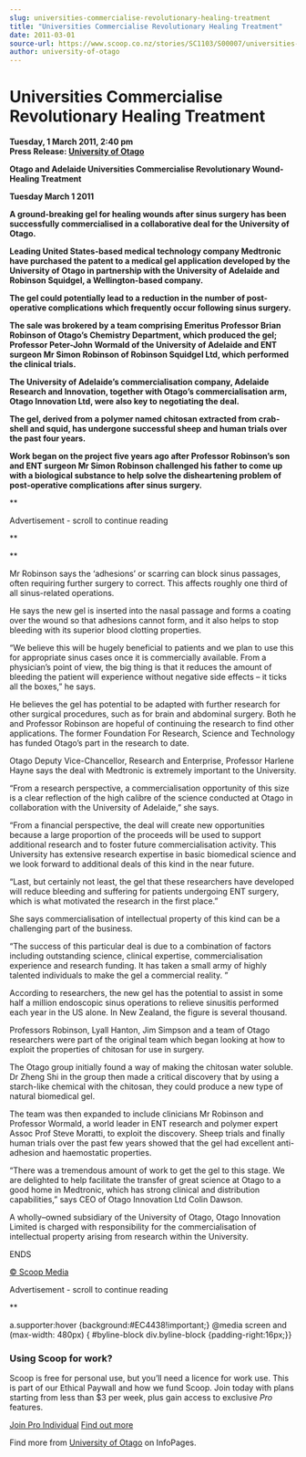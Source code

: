 ```yaml
---
slug: universities-commercialise-revolutionary-healing-treatment
title: "Universities Commercialise Revolutionary Healing Treatment"
date: 2011-03-01
source-url: https://www.scoop.co.nz/stories/SC1103/S00007/universities-commercialise-revolutionary-healing-treatment.htm
author: university-of-otago
---
```

Universities Commercialise Revolutionary Healing Treatment
==========================================================

**Tuesday, 1 March 2011, 2:40 pm**  
**Press Release: [University of Otago](https://info.scoop.co.nz/University_of_Otago)**

**Otago and Adelaide Universities Commercialise Revolutionary Wound-Healing Treatment**

**Tuesday March 1 2011**

**A ground-breaking gel for healing wounds after sinus surgery has been successfully commercialised in a collaborative deal for the University of Otago.**

**Leading United States-based medical technology company Medtronic have purchased the patent to a medical gel application developed by the University of Otago in partnership with the University of Adelaide and Robinson Squidgel, a Wellington-based company.**

**The gel could potentially lead to a reduction in the number of post-operative complications which frequently occur following sinus surgery.**

**The sale was brokered by a team comprising Emeritus Professor Brian Robinson of Otago’s Chemistry Department, which produced the gel; Professor Peter-John Wormald of the University of Adelaide and ENT surgeon Mr Simon Robinson of Robinson Squidgel Ltd, which performed the clinical trials.**

**The University of Adelaide’s commercialisation company, Adelaide Research and Innovation, together with Otago’s commercialisation arm, Otago Innovation Ltd, were also key to negotiating the deal.**

**The gel, derived from a polymer named chitosan extracted from crab-shell and squid, has undergone successful sheep and human trials over the past four years.**

**Work began on the project five years ago after Professor Robinson’s son and ENT surgeon Mr Simon Robinson challenged his father to come up with a biological substance to help solve the disheartening problem of post-operative complications after sinus surgery.**

**

Advertisement - scroll to continue reading











**

**

Mr Robinson says the ‘adhesions’ or scarring can block sinus passages, often requiring further surgery to correct. This affects roughly one third of all sinus-related operations.

He says the new gel is inserted into the nasal passage and forms a coating over the wound so that adhesions cannot form, and it also helps to stop bleeding with its superior blood clotting properties.

“We believe this will be hugely beneficial to patients and we plan to use this for appropriate sinus cases once it is commercially available. From a physician’s point of view, the big thing is that it reduces the amount of bleeding the patient will experience without negative side effects – it ticks all the boxes,” he says.

He believes the gel has potential to be adapted with further research for other surgical procedures, such as for brain and abdominal surgery. Both he and Professor Robinson are hopeful of continuing the research to find other applications. The former Foundation For Research, Science and Technology has funded Otago’s part in the research to date.

Otago Deputy Vice-Chancellor, Research and Enterprise, Professor Harlene Hayne says the deal with Medtronic is extremely important to the University.

“From a research perspective, a commercialisation opportunity of this size is a clear reflection of the high calibre of the science conducted at Otago in collaboration with the University of Adelaide,” she says.

“From a financial perspective, the deal will create new opportunities because a large proportion of the proceeds will be used to support additional research and to foster future commercialisation activity. This University has extensive research expertise in basic biomedical science and we look forward to additional deals of this kind in the near future.

“Last, but certainly not least, the gel that these researchers have developed will reduce bleeding and suffering for patients undergoing ENT surgery, which is what motivated the research in the first place.”

She says commercialisation of intellectual property of this kind can be a challenging part of the business.

“The success of this particular deal is due to a combination of factors including outstanding science, clinical expertise, commercialisation experience and research funding. It has taken a small army of highly talented individuals to make the gel a commercial reality. ”

According to researchers, the new gel has the potential to assist in some half a million endoscopic sinus operations to relieve sinusitis performed each year in the US alone. In New Zealand, the figure is several thousand.

Professors Robinson, Lyall Hanton, Jim Simpson and a team of Otago researchers were part of the original team which began looking at how to exploit the properties of chitosan for use in surgery.

The Otago group initially found a way of making the chitosan water soluble. Dr Zheng Shi in the group then made a critical discovery that by using a starch-like chemical with the chitosan, they could produce a new type of natural biomedical gel.

The team was then expanded to include clinicians Mr Robinson and Professor Wormald, a world leader in ENT research and polymer expert Assoc Prof Steve Moratti, to exploit the discovery. Sheep trials and finally human trials over the past few years showed that the gel had excellent anti-adhesion and haemostatic properties.

“There was a tremendous amount of work to get the gel to this stage. We are delighted to help facilitate the transfer of great science at Otago to a good home in Medtronic, which has strong clinical and distribution capabilities,” says CEO of Otago Innovation Ltd Colin Dawson.

A wholly–owned subsidiary of the University of Otago, Otago Innovation Limited is charged with responsibility for the commercialisation of intellectual property arising from research within the University.

ENDS  

[© Scoop Media](http://www.scoop.co.nz/about/terms.html)  

Advertisement - scroll to continue reading





**

a.supporter:hover {background:#EC4438!important;} @media screen and (max-width: 480px) { #byline-block div.byline-block {padding-right:16px;}}

### Using Scoop for work?

Scoop is free for personal use, but you’ll need a licence for work use. This is part of our Ethical Paywall and how we fund Scoop. Join today with plans starting from less than $3 per week, plus gain access to exclusive _Pro_ features.  
  
[Join Pro Individual](https://pro.scoop.co.nz/Individual/?from=ProIn24) [Find out more](https://pro.scoop.co.nz/using-scoop-for-work/?from=ProIn24)

Find more from [University of Otago](https://info.scoop.co.nz/University_of_Otago) on InfoPages.
